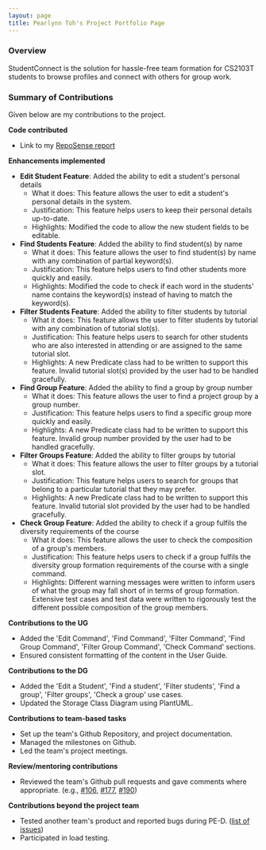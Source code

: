 ```yaml
---
layout: page
title: Pearlynn Toh's Project Portfolio Page
---
```


### Overview
StudentConnect is the solution for hassle-free team formation for CS2103T students to browse profiles and connect with others for group work.

### Summary of Contributions
Given below are my contributions to the project.

**Code contributed**
* Link to my [RepoSense report](https://nus-cs2103-ay2324s1.github.io/tp-dashboard/?search=pearlynnt&breakdown=false&sort=groupTitle%20dsc&sortWithin=title&since=2023-09-22&timeframe=commit&mergegroup=&groupSelect=groupByRepos)

**Enhancements implemented**
* **Edit Student Feature**: Added the ability to edit a student's personal details
  * What it does: This feature allows the user to edit a student's personal details in the system.
  * Justification: This feature helps users to keep their personal details up-to-date.
  * Highlights: Modified the code to allow the new student fields to be editable.
* **Find Students Feature**: Added the ability to find student(s) by name
  * What it does: This feature allows the user to find student(s) by name with any combination of partial keyword(s).
  * Justification: This feature helps users to find other students more quickly and easily.
  * Highlights: Modified the code to check if each word in the students' name contains the keyword(s) instead of having to match the keyword(s).
* **Filter Students Feature**: Added the ability to filter students by tutorial
  * What it does: This feature allows the user to filter students by tutorial with any combination of tutorial slot(s).
  * Justification: This feature helps users to search for other students who are also interested in attending or are assigned to the same tutorial slot.
  * Highlights: A new Predicate class had to be written to support this feature. Invalid tutorial slot(s) provided by the user had to be handled gracefully.
* **Find Group Feature**: Added the ability to find a group by group number
  * What it does: This feature allows the user to find a project group by a group number.
  * Justification: This feature helps users to find a specific group more quickly and easily.
  * Highlights: A new Predicate class had to be written to support this feature. Invalid group number provided by the user had to be handled gracefully.
* **Filter Groups Feature**: Added the ability to filter groups by tutorial
  * What it does: This feature allows the user to filter groups by a tutorial slot.
  * Justification: This feature helps users to search for groups that belong to a particular tutorial that they may prefer.
  * Highlights: A new Predicate class had to be written to support this feature. Invalid tutorial slot provided by the user had to be handled gracefully.
* **Check Group Feature**: Added the ability to check if a group fulfils the diversity requirements of the course
  * What it does: This feature allows the user to check the composition of a group's members.
  * Justification: This feature helps users to check if a group fulfils the diversity group formation requirements of the course with a single command.
  * Highlights: Different warning messages were written to inform users of what the group may fall short of in terms of group formation. Extensive test cases and test data were written to rigorously test the different possible composition of the group members.

**Contributions to the UG**
* Added the 'Edit Command', 'Find Command', 'Filter Command', 'Find Group Command', 'Filter Group Command', 'Check Command' sections.
* Ensured consistent formatting of the content in the User Guide.

**Contributions to the DG**
* Added the 'Edit a Student', 'Find a student', 'Filter students', 'Find a group', 'Filter groups', 'Check a group' use cases.
* Updated the Storage Class Diagram using PlantUML.

**Contributions to team-based tasks**
* Set up the team's Github Repository, and project documentation.
* Managed the milestones on Github.
* Led the team's project meetings.

**Review/mentoring contributions**
* Reviewed the team's Github pull requests and gave comments where appropriate. (e.g., [#106](https://github.com/AY2324S1-CS2103T-F12-2/tp/pull/106), [#177](https://github.com/AY2324S1-CS2103T-F12-2/tp/pull/177), [#190](https://github.com/AY2324S1-CS2103T-F12-2/tp/pull/190))

**Contributions beyond the project team**
* Tested another team's product and reported bugs during PE-D. ([list of issues](https://github.com/PearlynnT/ped/issues))
* Participated in load testing.
